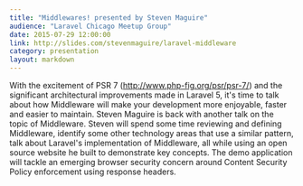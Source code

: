 ```yaml
---
title: "Middlewares! presented by Steven Maguire"
audience: "Laravel Chicago Meetup Group"
date: 2015-07-29 12:00:00
link: http://slides.com/stevenmaguire/laravel-middleware
category: presentation
layout: markdown
---
```


With the excitement of PSR 7 (http://www.php-fig.org/psr/psr-7/) and the significant architectural improvements made in Laravel 5, it's time to talk about how Middleware will make your development more enjoyable, faster and easier to maintain. Steven Maguire is back with another talk on the topic of Middleware. Steven will spend some time reviewing and defining Middleware, identify some other technology areas that use a similar pattern, talk about Laravel's implementation of Middleware, all while using an open source website he built to demonstrate key concepts. The demo application will tackle an emerging browser security concern around Content Security Policy enforcement using response headers.
